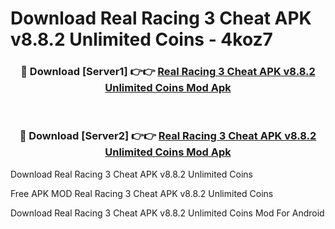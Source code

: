 # Download Real Racing 3 Cheat APK v8.8.2 Unlimited Coins - 4koz7



<div align="center">
<h3>🔴 Download [Server1] 👉👉 <a href="https://momento.my/?title=Real_Racing_3_Cheat_APK_v8.8.2_Unlimited_Coins">Real Racing 3 Cheat APK v8.8.2 Unlimited Coins Mod Apk</a></h3><br>

<h3>🔴 Download [Server2] 👉👉 <a href="https://momento.my/?title=Real_Racing_3_Cheat_APK_v8.8.2_Unlimited_Coins">Real Racing 3 Cheat APK v8.8.2 Unlimited Coins Mod Apk</a></h3>
</div>



Download Real Racing 3 Cheat APK v8.8.2 Unlimited Coins 

Free APK MOD Real Racing 3 Cheat APK v8.8.2 Unlimited Coins 

Download Real Racing 3 Cheat APK v8.8.2 Unlimited Coins Mod For Android
